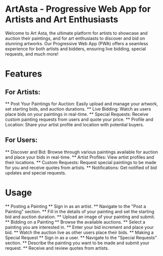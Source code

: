 # ArtAsta - Progressive Web App for Artists and Art Enthusiasts

Welcome to Art Asta, the ultimate platform for artists to showcase and auction their paintings, and for art enthusiasts to discover and bid on stunning artworks. Our Progressive Web App (PWA) offers a seamless experience for both artists and bidders, ensuring live bidding, special requests, and much more!

# Features

## For Artists:
** Post Your Paintings for Auction: Easily upload and manage your artwork, set starting bids, and auction durations.
** Live Bidding: Watch as users place bids on your paintings in real-time.
** Special Requests: Receive custom painting requests from users and quote your price.
** Profile and Location: Share your artist profile and location with potential buyers.
## For Users:
** Discover and Bid: Browse through various paintings available for auction and place your bids in real-time.
** Artist Profiles: View artist profiles and their locations.
** Custom Requests: Request special paintings to be made for you and receive quotes from artists.
** Notifications: Get notified of bid updates and special requests.


# Usage

** Posting a Painting
** Sign in as an artist.
** Navigate to the "Post a Painting" section.
** Fill in the details of your painting and set the starting bid and auction duration.
** Upload an image of your painting and submit.
** Bidding on a Painting
** Browse the available auctions.
** Select a painting you are interested in.
** Enter your bid increment and place your bid.
** Watch the auction live as other users place their bids.
** Making a Special Request
** Sign in as a user.
** Navigate to the "Special Requests" section.
** Describe the painting you want to be made and submit your request.
** Receive and review quotes from artists.
